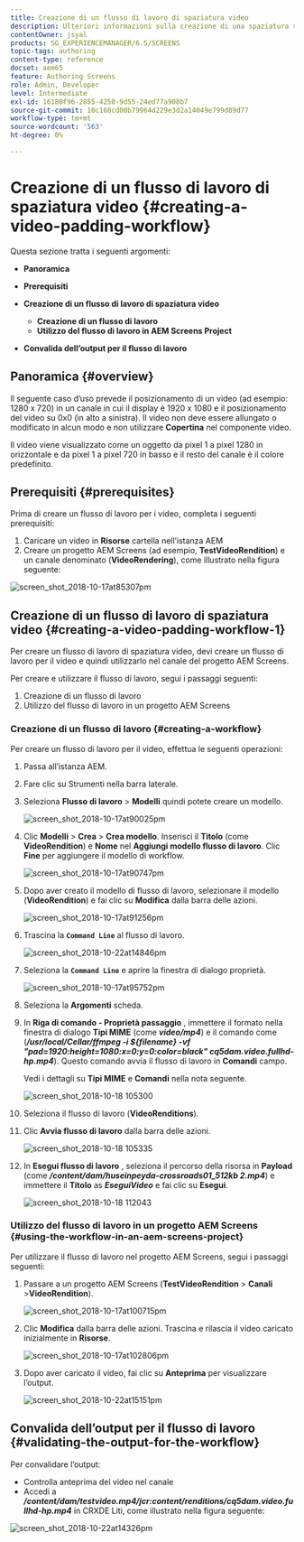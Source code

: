 ```yaml
---
title: Creazione di un flusso di lavoro di spaziatura video
description: Ulteriori informazioni sulla creazione di una spaziatura video nel flusso di lavoro per le risorse.
contentOwner: jsyal
products: SG_EXPERIENCEMANAGER/6.5/SCREENS
topic-tags: authoring
content-type: reference
docset: aem65
feature: Authoring Screens
role: Admin, Developer
level: Intermediate
exl-id: 16180f96-2855-4250-9d55-24ed77a908b7
source-git-commit: 10c168cd00b79964d229e3d2a14049e799d89d77
workflow-type: tm+mt
source-wordcount: '563'
ht-degree: 0%

---
```


# Creazione di un flusso di lavoro di spaziatura video {#creating-a-video-padding-workflow}

Questa sezione tratta i seguenti argomenti:

* **Panoramica**
* **Prerequisiti**
* **Creazione di un flusso di lavoro di spaziatura video**
   * **Creazione di un flusso di lavoro**
   * **Utilizzo del flusso di lavoro in AEM Screens Project**

* **Convalida dell’output per il flusso di lavoro**

## Panoramica {#overview}

Il seguente caso d’uso prevede il posizionamento di un video (ad esempio: 1280 x 720) in un canale in cui il display è 1920 x 1080 e il posizionamento del video su 0x0 (in alto a sinistra). Il video non deve essere allungato o modificato in alcun modo e non utilizzare **Copertina** nel componente video.

Il video viene visualizzato come un oggetto da pixel 1 a pixel 1280 in orizzontale e da pixel 1 a pixel 720 in basso e il resto del canale è il colore predefinito.

## Prerequisiti {#prerequisites}

Prima di creare un flusso di lavoro per i video, completa i seguenti prerequisiti:

1. Caricare un video in **Risorse** cartella nell’istanza AEM
1. Creare un progetto AEM Screens (ad esempio, **TestVideoRendition**) e un canale denominato (**VideoRendering**), come illustrato nella figura seguente:

![screen_shot_2018-10-17at85307pm](assets/screen_shot_2018-10-17at85307pm.png)

## Creazione di un flusso di lavoro di spaziatura video {#creating-a-video-padding-workflow-1}

Per creare un flusso di lavoro di spaziatura video, devi creare un flusso di lavoro per il video e quindi utilizzarlo nel canale del progetto AEM Screens.

Per creare e utilizzare il flusso di lavoro, segui i passaggi seguenti:

1. Creazione di un flusso di lavoro
1. Utilizzo del flusso di lavoro in un progetto AEM Screens

### Creazione di un flusso di lavoro {#creating-a-workflow}

Per creare un flusso di lavoro per il video, effettua le seguenti operazioni:

1. Passa all’istanza AEM.
1. Fare clic su Strumenti nella barra laterale.
1. Seleziona **Flusso di lavoro** > **Modelli** quindi potete creare un modello.

   ![screen_shot_2018-10-17at90025pm](assets/screen_shot_2018-10-17at90025pm.png)

1. Clic **Modelli** > **Crea** > **Crea modello**. Inserisci il **Titolo** (come **VideoRendition**) e **Nome** nel **Aggiungi modello flusso di lavoro**. Clic **Fine** per aggiungere il modello di workflow.

   ![screen_shot_2018-10-17at90747pm](assets/screen_shot_2018-10-17at90747pm.png)

1. Dopo aver creato il modello di flusso di lavoro, selezionare il modello (**VideoRendition**) e fai clic su **Modifica** dalla barra delle azioni.

   ![screen_shot_2018-10-17at91256pm](assets/screen_shot_2018-10-17at91256pm.png)

1. Trascina la **`Command Line`** al flusso di lavoro.

   ![screen_shot_2018-10-22at14846pm](assets/screen_shot_2018-10-22at14846pm.png)

1. Seleziona la **`Command Line`** e aprire la finestra di dialogo proprietà.

   ![screen_shot_2018-10-17at95752pm](assets/screen_shot_2018-10-17at95752pm.png)

1. Seleziona la **Argomenti** scheda.
1. In **Riga di comando - Proprietà passaggio** , immettere il formato nella finestra di dialogo **Tipi MIME** (come ***video/mp4***) e il comando come (***/usr/local/Cellar/ffmpeg -i ${filename} -vf &quot;pad=1920:height=1080:x=0:y=0:color=black&quot; cq5dam.video.fullhd-hp.mp4***). Questo comando avvia il flusso di lavoro in **Comandi** campo.

   Vedi i dettagli su **Tipi MIME** e **Comandi** nella nota seguente.

   ![screen_shot_2018-10-18 105300](assets/screen_shot_2018-10-18at105300am.png)

1. Seleziona il flusso di lavoro (**VideoRenditions**).
1. Clic **Avvia flusso di lavoro** dalla barra delle azioni.

   ![screen_shot_2018-10-18 105335](assets/screen_shot_2018-10-18at105335am.png)

1. In **Esegui flusso di lavoro** , seleziona il percorso della risorsa in **Payload** (come ***/content/dam/huseinpeyda-crossroads01_512kb 2.mp4***) e immettere il **Titolo** as ***EseguiVideo*** e fai clic su **Esegui**.

   ![screen_shot_2018-10-18 112043](assets/screen_shot_2018-10-18at112043am.png)

### Utilizzo del flusso di lavoro in un progetto AEM Screens {#using-the-workflow-in-an-aem-screens-project}

Per utilizzare il flusso di lavoro nel progetto AEM Screens, segui i passaggi seguenti:

1. Passare a un progetto AEM Screens (**TestVideoRendition** > **Canali** >**VideoRendition**).

   ![screen_shot_2018-10-17at100715pm](assets/screen_shot_2018-10-17at100715pm.png)

1. Clic **Modifica** dalla barra delle azioni. Trascina e rilascia il video caricato inizialmente in **Risorse**.

   ![screen_shot_2018-10-17at102806pm](assets/screen_shot_2018-10-17at102806pm.png)

1. Dopo aver caricato il video, fai clic su **Anteprima** per visualizzare l’output.

   ![screen_shot_2018-10-22at15151pm](assets/screen_shot_2018-10-22at15151pm.png)

## Convalida dell’output per il flusso di lavoro {#validating-the-output-for-the-workflow}

Per convalidare l’output:

* Controlla anteprima del video nel canale
* Accedi a ***/content/dam/testvideo.mp4/jcr:content/renditions/cq5dam.video.fullhd-hp.mp4*** in CRXDE Liti, come illustrato nella figura seguente:

![screen_shot_2018-10-22at14326pm](assets/screen_shot_2018-10-22at14326pm.png)
